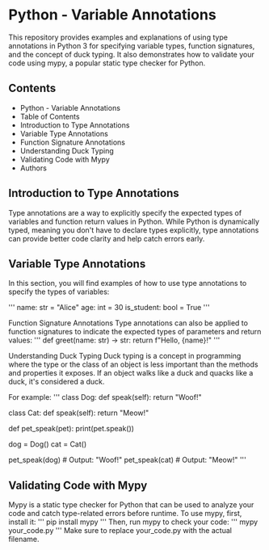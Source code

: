 # Python - Variable Annotations
This repository provides examples and explanations of using type annotations in Python 3 for specifying variable types, function signatures, and the concept of duck typing. It also demonstrates how to validate your code using mypy, a popular static type checker for Python.

##  Contents
* Python - Variable Annotations
* Table of Contents
* Introduction to Type Annotations
* Variable Type Annotations
* Function Signature Annotations
* Understanding Duck Typing
* Validating Code with Mypy
* Authors
## Introduction to Type Annotations
Type annotations are a way to explicitly specify the expected types of variables and function return values in Python. While Python is dynamically typed, meaning you don't have to declare types explicitly, type annotations can provide better code clarity and help catch errors early.

## Variable Type Annotations
In this section, you will find examples of how to use type annotations to specify the types of variables:

'''
name: str = "Alice"
age: int = 30
is_student: bool = True
'''

Function Signature Annotations
Type annotations can also be applied to function signatures to indicate the expected types of parameters and return values:
'''
def greet(name: str) -> str:
    return f"Hello, {name}!"
'''

Understanding Duck Typing
Duck typing is a concept in programming where the type or the class of an object is less important than the methods and properties it exposes. If an object walks like a duck and quacks like a duck, it's considered a duck.

For example:
'''
class Dog:
    def speak(self):
        return "Woof!"

class Cat:
    def speak(self):
        return "Meow!"

def pet_speak(pet):
    print(pet.speak())

dog = Dog()
cat = Cat()

pet_speak(dog)  # Output: "Woof!"
pet_speak(cat)  # Output: "Meow!"
'''

## Validating Code with Mypy
Mypy is a static type checker for Python that can be used to analyze your code and catch type-related errors before runtime. To use mypy, first, install it:
'''
pip install mypy
'''
Then, run mypy to check your code:
'''
mypy your_code.py
'''
Make sure to replace your_code.py with the actual filename.
